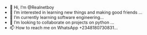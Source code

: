 - 👋 Hi, I’m @Realnetboy
- 👀 I’m interested in learning new things and making good friends ...
- 🌱 I’m currently learning software engineering...
- 💞️ I’m looking to collaborate on projects on python ...
- 📫 How to reach me on WhatsApp +2348180730831...

<!---
Realnetboy/Realnetboy is a ✨ special ✨ repository because its `README.md` (this file) appears on your GitHub profile.
You can click the Preview link to take a look at your changes.
--->
